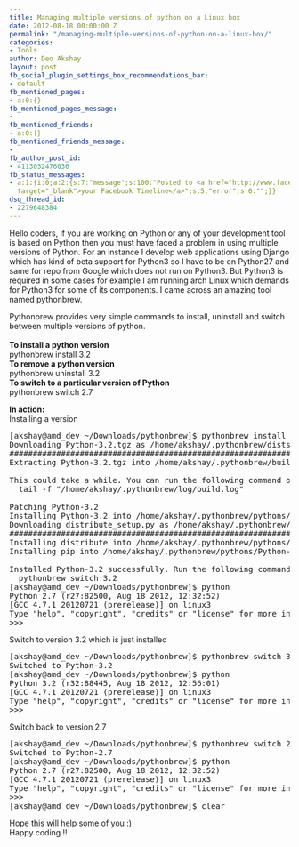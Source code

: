 ```yaml
---
title: Managing multiple versions of python on a Linux box
date: 2012-08-18 00:00:00 Z
permalink: "/managing-multiple-versions-of-python-on-a-linux-box/"
categories:
- Tools
author: Deo Akshay
layout: post
fb_social_plugin_settings_box_recommendations_bar:
- default
fb_mentioned_pages:
- a:0:{}
fb_mentioned_pages_message:
- 
fb_mentioned_friends:
- a:0:{}
fb_mentioned_friends_message:
- 
fb_author_post_id:
- 4113032476036
fb_status_messages:
- a:1:{i:0;a:2:{s:7:"message";s:100:"Posted to <a href="http://www.facebook.com/4113032476036"
  target="_blank">your Facebook Timeline</a>";s:5:"error";s:0:"";}}
dsq_thread_id:
- 2279648384
---
```


Hello coders, if you are working on Python or any of your development tool is based on Python then you must have faced a problem in using multiple versions of Python. For an instance I develop web applications using Django which has kind of beta support for Python3 so I have to be on Python27 and same for repo from Google which does not run on Python3. But Python3 is required in some cases for example I am running arch Linux which demands for Python3 for some of its components. I came across an amazing tool named pythonbrew.

Pythonbrew provides very simple commands to install, uninstall and switch between multiple versions of python.</br>  
**To install a python version**  
pythonbrew install 3.2  
**To remove a python version**  
pythonbrew uninstall 3.2  
**To switch to a particular version of Python**  
pythonbrew switch 2.7

**In action:**  
Installing a version

<pre>[akshay@amd_dev ~/Downloads/pythonbrew]$ pythonbrew install 3.2
Downloading Python-3.2.tgz as /home/akshay/.pythonbrew/dists/Python-3.2.tgz
######################################################################## 100.0%
Extracting Python-3.2.tgz into /home/akshay/.pythonbrew/build/Python-3.2

This could take a while. You can run the following command on another shell to track the status:
  tail -f "/home/akshay/.pythonbrew/log/build.log"

Patching Python-3.2
Installing Python-3.2 into /home/akshay/.pythonbrew/pythons/Python-3.2
Downloading distribute_setup.py as /home/akshay/.pythonbrew/dists/distribute_setup.py
######################################################################## 100.0%
Installing distribute into /home/akshay/.pythonbrew/pythons/Python-3.2
Installing pip into /home/akshay/.pythonbrew/pythons/Python-3.2

Installed Python-3.2 successfully. Run the following command to switch to Python-3.2.
  pythonbrew switch 3.2
[akshay@amd_dev ~/Downloads/pythonbrew]$ python
Python 2.7 (r27:82500, Aug 18 2012, 12:32:52) 
[GCC 4.7.1 20120721 (prerelease)] on linux3
Type "help", "copyright", "credits" or "license" for more information.
>>>
</pre>

Switch to version 3.2 which is just installed

<pre>[akshay@amd_dev ~/Downloads/pythonbrew]$ pythonbrew switch 3.2
Switched to Python-3.2
[akshay@amd_dev ~/Downloads/pythonbrew]$ python
Python 3.2 (r32:88445, Aug 18 2012, 12:56:01) 
[GCC 4.7.1 20120721 (prerelease)] on linux3
Type "help", "copyright", "credits" or "license" for more information.
>>> 
</pre>

Switch back to version 2.7

<pre>[akshay@amd_dev ~/Downloads/pythonbrew]$ pythonbrew switch 2.7
Switched to Python-2.7
[akshay@amd_dev ~/Downloads/pythonbrew]$ python
Python 2.7 (r27:82500, Aug 18 2012, 12:32:52) 
[GCC 4.7.1 20120721 (prerelease)] on linux3
Type "help", "copyright", "credits" or "license" for more information.
>>> 
[akshay@amd_dev ~/Downloads/pythonbrew]$ clear
</pre></p> 

Hope this will help some of you :)  
Happy coding !!